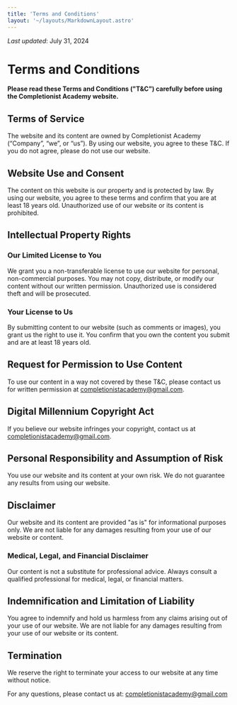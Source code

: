 ```yaml
---
title: 'Terms and Conditions'
layout: '~/layouts/MarkdownLayout.astro'
---
```


_Last updated_: July 31, 2024

# Terms and Conditions

**Please read these Terms and Conditions ("T&C") carefully before using the Completionist Academy website.**

## Terms of Service

The website and its content are owned by Completionist Academy (“Company”, “we”, or “us”). By using our website, you agree to these T&C. If you do not agree, please do not use our website.

## Website Use and Consent

The content on this website is our property and is protected by law. By using our website, you agree to these terms and confirm that you are at least 18 years old. Unauthorized use of our website or its content is prohibited.

## Intellectual Property Rights

### Our Limited License to You

We grant you a non-transferable license to use our website for personal, non-commercial purposes. You may not copy, distribute, or modify our content without our written permission. Unauthorized use is considered theft and will be prosecuted.

### Your License to Us

By submitting content to our website (such as comments or images), you grant us the right to use it. You confirm that you own the content you submit and are at least 18 years old.

## Request for Permission to Use Content

To use our content in a way not covered by these T&C, please contact us for written permission at completionistacademy@gmail.com.

## Digital Millennium Copyright Act

If you believe our website infringes your copyright, contact us at completionistacademy@gmail.com.

## Personal Responsibility and Assumption of Risk

You use our website and its content at your own risk. We do not guarantee any results from using our website.

## Disclaimer

Our website and its content are provided "as is" for informational purposes only. We are not liable for any damages resulting from your use of our website or content.

### Medical, Legal, and Financial Disclaimer

Our content is not a substitute for professional advice. Always consult a qualified professional for medical, legal, or financial matters.

## Indemnification and Limitation of Liability

You agree to indemnify and hold us harmless from any claims arising out of your use of our website. We are not liable for any damages resulting from your use of our website or its content.

## Termination

We reserve the right to terminate your access to our website at any time without notice.

For any questions, please contact us at: 
completionistacademy@gmail.com